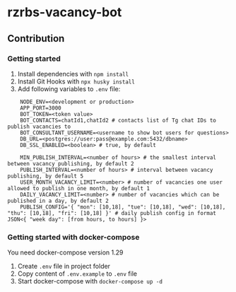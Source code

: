 # rzrbs-vacancy-bot

## Contribution

### Getting started

1. Install dependencies with `npm install`
2. Install Git Hooks with `npx husky install`
3. Add following variables to `.env` file:

```
    NODE_ENV=<development or production>
    APP_PORT=3000
    BOT_TOKEN=<token value>
    BOT_CONTACTS=chatId1,chatId2 # contacts list of Tg chat IDs to publish vacancies to
    BOT_CONSULTANT_USERNAME=<username to show bot users for questions>
    DB_URL=<postgres://user:pass@example.com:5432/dbname>
    DB_SSL_ENABLED=<boolean> # true, by default

    MIN_PUBLISH_INTERVAL=<number of hours> # the smallest interval between vacancy publishing, by default 2
    PUBLISH_INTERVAL=<number of hours> # interval between vacancy publishing, by default 5
    USER_MONTH_VACANCY_LIMIT=<number> # number of vacancies one user allowed to publish in one month, by default 1
    DAILY_VACANCY_LIMIT=<number> # number of vacancies which can be published in a day, by default 2
    PUBLISH_CONFIG='{ "mon": [10,18], "tue": [10,18], "wed": [10,18], "thu": [10,18], "fri": [10,18] }' # daily publish config in format JSON<{ "week day": [from hours, to hours] }>
```

### Getting started with docker-compose

You need docker-compose version 1.29

1. Create `.env` file in project folder
2. Copy content of `.env.example` to `.env` file
3. Start docker-compose with `docker-compose up -d`
